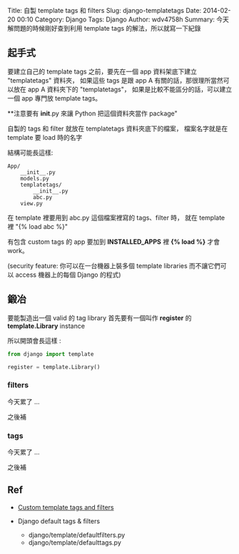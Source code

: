 Title: 自製 template tags 和 filters
Slug: django-templatetags
Date: 2014-02-20 00:10
Category: Django
Tags: Django
Author: wdv4758h
Summary: 今天解問題的時候剛好查到利用 template tags 的解法，所以就寫一下紀錄

## 起手式

要建立自己的 template tags 之前，要先在一個 app 資料架底下建立 "templatetags" 資料夾，
如果這些 tags 是跟 app A 有關的話，那很理所當然可以放在 app A 資料夾下的 "templatetags"，
如果是比較不能區分的話，可以建立一個 app 專門放 template tags。

**注意要有 __init__.py 來讓 Python 把這個資料夾當作 package"

自製的 tags 和 filter 就放在 templatetags 資料夾底下的檔案，
檔案名字就是在 template 要 load 時的名字


結構可能長這樣:

```
App/
    __init__.py
    models.py
    templatetags/
        __init__.py
        abc.py
    view.py
```

在 template 裡要用到 abc.py 這個檔案裡寫的 tags、filter 時，
就在 template 裡 "{% load abc %}"

有包含 custom tags 的 app 要加到 **INSTALLED_APPS** 裡 **{% load %}** 才會 work。

(security feature: 你可以在一台機器上裝多個 template libraries 而不讓它們可以 access 機器上的每個 Django 的程式)

## 鍛冶

要能製造出一個 valid 的 tag library 首先要有一個叫作 **register** 的 **template.Library** instance

所以開頭會長這樣 :

```python
from django import template

register = template.Library()
```

### filters

今天累了 ...

之後補

### tags

今天累了 ...

之後補

## Ref

- [Custom template tags and filters](https://docs.djangoproject.com/en/dev/howto/custom-template-tags/)
- Django default tags & filters

    * django/template/defaultfilters.py
    * django/template/defaulttags.py
